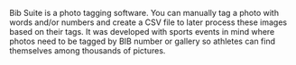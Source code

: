Bib Suite is a photo tagging software. You can manually tag a photo with words and/or numbers and create a CSV file to later process these images based on their tags. It was developed with sports events in mind where photos need to be tagged by BIB number or gallery so athletes can find themselves among thousands of pictures. 

